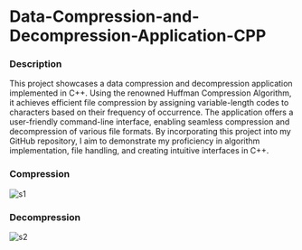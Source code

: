 # Data-Compression-and-Decompression-Application-CPP
### Description
This project showcases a data compression and decompression application implemented in C++. Using the renowned Huffman Compression Algorithm, it achieves efficient file compression by assigning variable-length codes to characters based on their frequency of occurrence. The application offers a user-friendly command-line interface, enabling seamless compression and decompression of various file formats. By incorporating this project into my GitHub repository, I aim to demonstrate my proficiency in algorithm implementation, file handling, and creating intuitive interfaces in C++.

### Compression
![s1](https://github.com/Piyush-Pise/Data-Compression-and-Decompression-Application-CPP/assets/75115056/b0471f51-7087-4f2a-aedc-77629aa6fee8)

### Decompression
![s2](https://github.com/Piyush-Pise/Data-Compression-and-Decompression-Application-CPP/assets/75115056/b90c05f2-a76f-4583-a323-4859670729a0)
